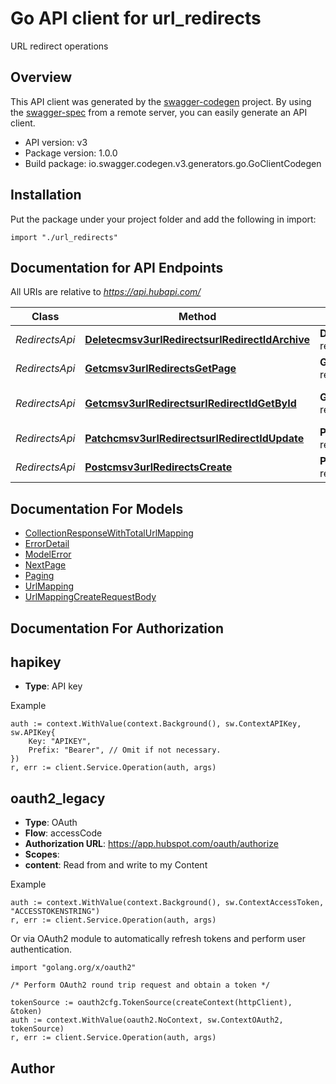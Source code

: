 # Go API client for url_redirects

URL redirect operations

## Overview
This API client was generated by the [swagger-codegen](https://github.com/swagger-api/swagger-codegen) project.  By using the [swagger-spec](https://github.com/swagger-api/swagger-spec) from a remote server, you can easily generate an API client.

- API version: v3
- Package version: 1.0.0
- Build package: io.swagger.codegen.v3.generators.go.GoClientCodegen

## Installation
Put the package under your project folder and add the following in import:
```golang
import "./url_redirects"
```

## Documentation for API Endpoints

All URIs are relative to *https://api.hubapi.com/*

Class | Method | HTTP request | Description
------------ | ------------- | ------------- | -------------
*RedirectsApi* | [**Deletecmsv3urlRedirectsurlRedirectIdArchive**](docs/RedirectsApi.md#deletecmsv3urlredirectsurlredirectidarchive) | **Delete** /cms/v3/url-redirects/{urlRedirectId} | Delete a redirect
*RedirectsApi* | [**Getcmsv3urlRedirectsGetPage**](docs/RedirectsApi.md#getcmsv3urlredirectsgetpage) | **Get** /cms/v3/url-redirects/ | Get current redirects
*RedirectsApi* | [**Getcmsv3urlRedirectsurlRedirectIdGetById**](docs/RedirectsApi.md#getcmsv3urlredirectsurlredirectidgetbyid) | **Get** /cms/v3/url-redirects/{urlRedirectId} | Get details for a redirect
*RedirectsApi* | [**Patchcmsv3urlRedirectsurlRedirectIdUpdate**](docs/RedirectsApi.md#patchcmsv3urlredirectsurlredirectidupdate) | **Patch** /cms/v3/url-redirects/{urlRedirectId} | Update a redirect
*RedirectsApi* | [**Postcmsv3urlRedirectsCreate**](docs/RedirectsApi.md#postcmsv3urlredirectscreate) | **Post** /cms/v3/url-redirects/ | Create a redirect

## Documentation For Models

 - [CollectionResponseWithTotalUrlMapping](docs/CollectionResponseWithTotalUrlMapping.md)
 - [ErrorDetail](docs/ErrorDetail.md)
 - [ModelError](docs/ModelError.md)
 - [NextPage](docs/NextPage.md)
 - [Paging](docs/Paging.md)
 - [UrlMapping](docs/UrlMapping.md)
 - [UrlMappingCreateRequestBody](docs/UrlMappingCreateRequestBody.md)

## Documentation For Authorization

## hapikey
- **Type**: API key 

Example
```golang
auth := context.WithValue(context.Background(), sw.ContextAPIKey, sw.APIKey{
	Key: "APIKEY",
	Prefix: "Bearer", // Omit if not necessary.
})
r, err := client.Service.Operation(auth, args)
```
## oauth2_legacy
- **Type**: OAuth
- **Flow**: accessCode
- **Authorization URL**: https://app.hubspot.com/oauth/authorize
- **Scopes**: 
 - **content**: Read from and write to my Content

Example
```golang
auth := context.WithValue(context.Background(), sw.ContextAccessToken, "ACCESSTOKENSTRING")
r, err := client.Service.Operation(auth, args)
```

Or via OAuth2 module to automatically refresh tokens and perform user authentication.
```golang
import "golang.org/x/oauth2"

/* Perform OAuth2 round trip request and obtain a token */

tokenSource := oauth2cfg.TokenSource(createContext(httpClient), &token)
auth := context.WithValue(oauth2.NoContext, sw.ContextOAuth2, tokenSource)
r, err := client.Service.Operation(auth, args)
```

## Author


